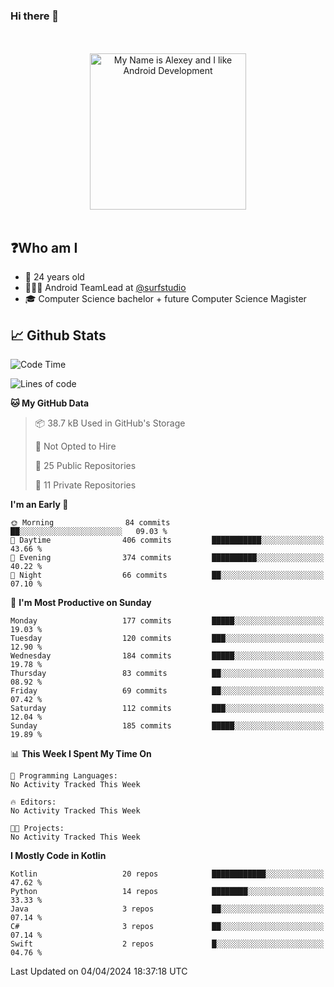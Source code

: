 ### Hi there 👋

<!-- [![Alex's GitHub stats](https://github-readme-stats.vercel.app/api?username=blessedbyjobs)](https://github.com/anuraghazra/github-readme-stats) -->

<!--
**blessedbyjobs/blessedbyjobs** is a ✨ _special_ ✨ repository because its `README.md` (this file) appears on your GitHub profile.


Here are some ideas to get you started:

- 🔭 I’m currently working on ...
- 🌱 I’m currently learning ...
- 👯 I’m looking to collaborate on ...
- 🤔 I’m looking for help with ...
- 💬 Ask me about ...
- 📫 How to reach me: ...
- 😄 Pronouns: ...
- ⚡ Fun fact: ...
-->

<div align="center">
  <br />
  <br />
  <img height="250" alt="My Name is Alexey and I like Android Development" src="images/maxwell_cat.gif" />
  <br />
  <br />

</div>

## ❓Who am I

- 🤵 24 years old
- 👨🏼‍💻 Android TeamLead at [@surfstudio](https://github.com/surfstudio)
- 🎓 Computer Science bachelor + future Computer Science Magister

## 📈 Github Stats

<!--START_SECTION:waka-->
![Code Time](http://img.shields.io/badge/Code%20Time-0%20secs-blue)

![Lines of code](https://img.shields.io/badge/From%20Hello%20World%20I%27ve%20Written-342.4%20thousand%20lines%20of%20code-blue)

**🐱 My GitHub Data** 

> 📦 38.7 kB Used in GitHub's Storage 
 > 
> 🚫 Not Opted to Hire
 > 
> 📜 25 Public Repositories 
 > 
> 🔑 11 Private Repositories 
 > 
**I'm an Early 🐤** 

```text
🌞 Morning                84 commits          ██░░░░░░░░░░░░░░░░░░░░░░░   09.03 % 
🌆 Daytime                406 commits         ███████████░░░░░░░░░░░░░░   43.66 % 
🌃 Evening                374 commits         ██████████░░░░░░░░░░░░░░░   40.22 % 
🌙 Night                  66 commits          ██░░░░░░░░░░░░░░░░░░░░░░░   07.10 % 
```
📅 **I'm Most Productive on Sunday** 

```text
Monday                   177 commits         █████░░░░░░░░░░░░░░░░░░░░   19.03 % 
Tuesday                  120 commits         ███░░░░░░░░░░░░░░░░░░░░░░   12.90 % 
Wednesday                184 commits         █████░░░░░░░░░░░░░░░░░░░░   19.78 % 
Thursday                 83 commits          ██░░░░░░░░░░░░░░░░░░░░░░░   08.92 % 
Friday                   69 commits          ██░░░░░░░░░░░░░░░░░░░░░░░   07.42 % 
Saturday                 112 commits         ███░░░░░░░░░░░░░░░░░░░░░░   12.04 % 
Sunday                   185 commits         █████░░░░░░░░░░░░░░░░░░░░   19.89 % 
```


📊 **This Week I Spent My Time On** 

```text
💬 Programming Languages: 
No Activity Tracked This Week

🔥 Editors: 
No Activity Tracked This Week

🐱‍💻 Projects: 
No Activity Tracked This Week
```

**I Mostly Code in Kotlin** 

```text
Kotlin                   20 repos            ████████████░░░░░░░░░░░░░   47.62 % 
Python                   14 repos            ████████░░░░░░░░░░░░░░░░░   33.33 % 
Java                     3 repos             ██░░░░░░░░░░░░░░░░░░░░░░░   07.14 % 
C#                       3 repos             ██░░░░░░░░░░░░░░░░░░░░░░░   07.14 % 
Swift                    2 repos             █░░░░░░░░░░░░░░░░░░░░░░░░   04.76 % 
```




 Last Updated on 04/04/2024 18:37:18 UTC
<!--END_SECTION:waka-->
